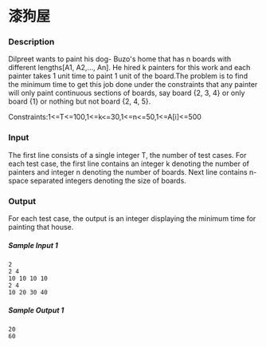 # 漆狗屋

### Description

Dilpreet wants to paint his dog- Buzo's home that has n boards with different lengths[A1, A2,..., An]. He hired k painters for this work and each painter takes 1 unit time to paint 1 unit of the board.The problem is to find the minimum time to get this job done under the constraints that any painter will only paint continuous sections of boards, say board {2, 3, 4} or only board {1} or nothing but not board {2, 4, 5}.

Constraints:1<=T<=100,1<=k<=30,1<=n<=50,1<=A[i]<=500

### Input

The first line consists of a single integer T, the number of test cases. For each test case, the first line contains an integer k denoting the number of painters and integer n denoting the number of boards. Next line contains n- space separated integers denoting the size of boards.

### Output

For each test case, the output is an integer displaying the minimum time for painting that house.

##### Sample Input 1 

```
2
2 4
10 10 10 10
2 4
10 20 30 40
```

##### Sample Output 1

```
20
60
```